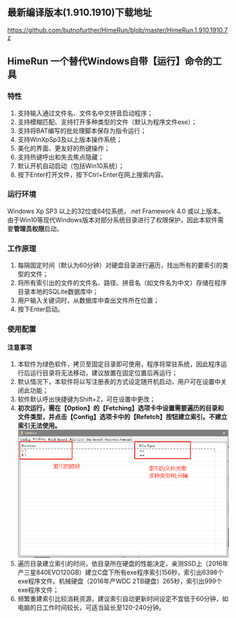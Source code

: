 ## 最新编译版本(1.910.1910)下载地址
https://github.com/butnofurther/HimeRun/blob/master/HimeRun.1.910.1910.7z
## HimeRun 一个替代Windows自带【运行】命令的工具
### 特性
1. 支持输入通过文件名、文件名中文拼音启动程序；
2. 支持模糊匹配、支持打开多种类型的文件（默认为程序文件exe）；
3. 支持将BAT编写的批处理脚本保存为指令运行；
4. 支持WinXpSp3及以上版本操作系统；
5. 美化的界面、更友好的热键操作；
6. 支持热键呼出和失去焦点隐藏；
7. 默认开机自动启动（包括Win10系统）；
8. 按下Enter打开文件，按下Ctrl+Enter在网上搜索内容。
### 运行环境
Windows Xp SP3 以上的32位或64位系统，.net Framework 4.0 或以上版本。
由于Win10等现代Windows版本对部分系统目录进行了权限保护，因此本软件需要**管理员权限**启动。
### 工作原理
1. 每隔固定时间（默认为60分钟）对硬盘目录进行遍历，找出所有的要索引的类型的文件；
2. 将所有索引出的文件的文件名、路径、拼音名（如文件名为中文）存储在程序目录本地的SQLite数据库中；
3. 用户输入关键词时，从数据库中查出文件所在位置；
4. 按下Enter启动。
### 使用配置
#### 注意事项
1. 本软件为绿色软件，拷贝至固定目录即可使用，程序将常驻系统，因此程序运行后运行目录将无法移动，建议放置在固定位置后再运行；
2. 默认情况下，本软件将以写注册表的方式设定随开机启动，用户可在设置中关闭此功能；
3. 软件默认呼出快捷键为Shift+Z，可在设置中更改；
4. **初次运行，需在【Option】的【Fetching】选项卡中设置需要遍历的目录和文件类型，并点击【Config】选项卡中的【Refetch】按钮建立索引。不建立索引无法使用。**
![20191019134701](https://github.com/butnofurther/HimeRun/blob/master/README.image/20191019134701.png)
5. 遍历目录建立索引的时间，依目录所在硬盘的性能决定，亲测SSD上（2016年产三星840EVO120GB）建立C盘下所有exe程序索引156秒，索引出6398个exe程序文件。机械硬盘（2016年产WDC 2TB硬盘）265秒，索引出999个exe程序文件；
6. 频繁重建索引比较消耗资源，建议索引自动更新时间设定不宜低于60分钟，如电脑的日工作时间较长，可适当延长至120-240分钟。
